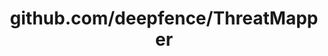 ---
layout: post
title: github.com/deepfence/ThreatMapper
categories: link
tags: [انگلیسی, گیت‌هاب, برنامه‌نویسی]
---